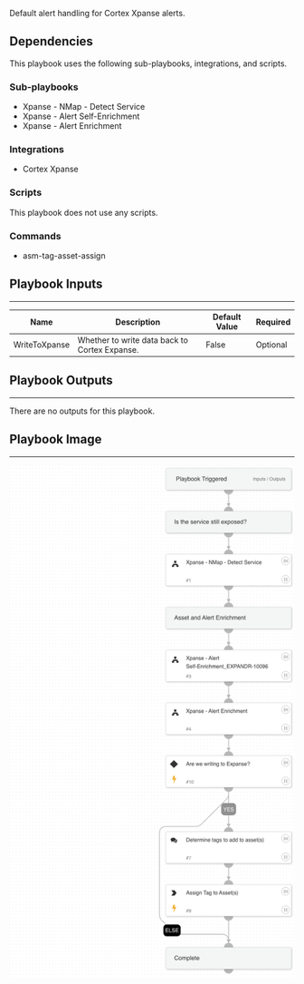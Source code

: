 Default alert handling for Cortex Xpanse alerts.

## Dependencies

This playbook uses the following sub-playbooks, integrations, and scripts.

### Sub-playbooks

* Xpanse - NMap - Detect Service
* Xpanse - Alert Self-Enrichment
* Xpanse - Alert Enrichment

### Integrations

* Cortex Xpanse

### Scripts

This playbook does not use any scripts.

### Commands

* asm-tag-asset-assign

## Playbook Inputs

---

| **Name** | **Description** | **Default Value** | **Required** |
| --- | --- | --- | --- |
| WriteToXpanse | Whether to write data back to Cortex Expanse. | False | Optional |

## Playbook Outputs

---
There are no outputs for this playbook.

## Playbook Image

---

![Xpanse - Alert Handler](../doc_files/Xpanse_-_Alert_Handler.png)
